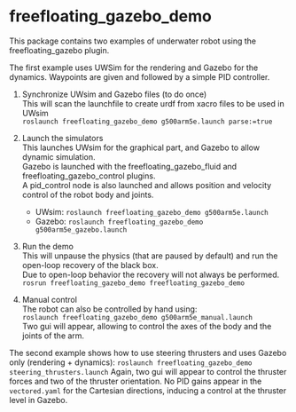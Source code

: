 freefloating_gazebo_demo
========================

This package contains two examples of underwater robot using the freefloating_gazebo plugin.

The first example uses UWSim for the rendering and Gazebo for the dynamics. Waypoints are given and followed by a simple PID controller.

1. Synchronize UWsim and Gazebo files (to do once)  
    This will scan the launchfile to create urdf from xacro files to be used in UWsim  
    `roslaunch freefloating_gazebo_demo g500arm5e.launch parse:=true`

2. Launch the simulators  
    This launches UWsim for the graphical part, and Gazebo to allow dynamic simulation.  
    Gazebo is launched with the freefloating_gazebo_fluid and freefloating_gazebo_control plugins.  
    A pid_control node is also launched and allows position and velocity control of the robot body and joints.  
    - UWsim: `roslaunch freefloating_gazebo_demo g500arm5e.launch`  
    - Gazebo: `roslaunch freefloating_gazebo_demo g500arm5e_gazebo.launch`
    
3. Run the demo  
    This will unpause the physics (that are paused by default) and run the open-loop recovery of the black box.  
    Due to open-loop behavior the recovery will not always be performed.  
    `rosrun freefloating_gazebo_demo freefloating_gazebo_demo`
    
4. Manual control  
    The robot can also be controlled by hand using:  
    `roslaunch freefloating_gazebo_demo g500arm5e_manual.launch`  
    Two gui will appear, allowing to control the axes of the body and the joints of the arm.
    
The second example shows how to use steering thrusters and uses Gazebo only (rendering + dynamics):
	`roslaunch freefloating_gazebo_demo steering_thrusters.launch`
	Again, two gui will appear to control the thruster forces and two of the thruster orientation. 
	No PID gains appear in the `vectored.yaml` for the Cartesian directions, inducing a control at the thruster level in Gazebo.
